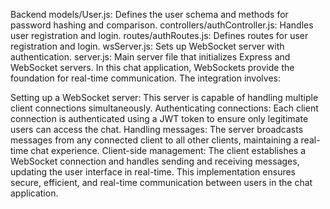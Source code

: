 Backend models/User.js: Defines the user schema and methods for password hashing and comparison. controllers/authController.js: Handles user registration and login. routes/authRoutes.js: Defines routes for user registration and login. wsServer.js: Sets up WebSocket server with authentication. server.js: Main server file that initializes Express and WebSocket servers. In this chat application, WebSockets provide the foundation for real-time communication. The integration involves:

Setting up a WebSocket server: This server is capable of handling multiple client connections simultaneously. Authenticating connections: Each client connection is authenticated using a JWT token to ensure only legitimate users can access the chat. Handling messages: The server broadcasts messages from any connected client to all other clients, maintaining a real-time chat experience. Client-side management: The client establishes a WebSocket connection and handles sending and receiving messages, updating the user interface in real-time. This implementation ensures secure, efficient, and real-time communication between users in the chat application.
